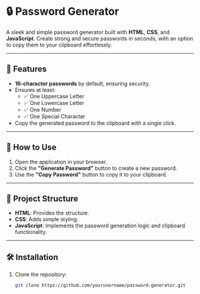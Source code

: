 # 🔒 Password Generator

A sleek and simple password generator built with **HTML**, **CSS**, and **JavaScript**. Create strong and secure passwords in seconds, with an option to copy them to your clipboard effortlessly.  

---

## 🚀 Features

- **16-character passwords** by default, ensuring security.
- Ensures at least:
  - ✅ One Uppercase Letter
  - ✅ One Lowercase Letter
  - ✅ One Number
  - ✅ One Special Character
- Copy the generated password to the clipboard with a single click.

---

## 🎯 How to Use

1. Open the application in your browser.
2. Click the **"Generate Password"** button to create a new password.
3. Use the **"Copy Password"** button to copy it to your clipboard.

---

## 📂 Project Structure

- **HTML**: Provides the structure.
- **CSS**: Adds simple styling.
- **JavaScript**: Implements the password generation logic and clipboard functionality.

---

## 🛠️ Installation

1. Clone the repository:  
   ```bash
   git clone https://github.com/yourusername/password-generator.git
